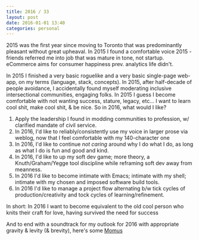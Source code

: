 ```yaml
---
title: 2016 / 33
layout: post
date: 2016-01-01 13:40
categories: personal
---
```


2015 was the first year since moving to Toronto that was predominantly pleasant without great upheaval.
In 2015 I found a comfortable voice
2015 - friends referred me into job that was mature in tone, not startup. eCommerce aims for consumer happiness prev. analytics life didn't.

In 2015 I finished a very basic roguelike and a very basic single-page web-app, on my terms (language, stack, concepts).
In 2015, after half-decade of people avoidance, I accidentally found myself moderating inclusive intersectional communities, engaging folks.
In 2015 I guess I become comfortable with not wanting success, stature, legacy, etc... I want to learn cool shit, make cool shit, & be nice.
So in 2016, what would I like?
1) Apply the leadership I found in modding communities to profession, w/ clarified mandate of civil service.
2) In 2016, I'd like to reliably/consistently use my voice in larger prose via weblog, now that I feel comfortable with my 140-character one
3) In 2016, I'd like to continue _not caring_ around why I do what I do, as long as what I do is fun and good and kind.
4) In 2016, I'd like to up my soft dev game; more theory, a Knuth/Graham/Yegge tool discipline while reframing soft dev away from meanness.
5) In 2016 I'd like to become intimate with Emacs; intimate with my shell; intimate with my chosen and imposed software build tools.
6) In 2016 I'd like to manage a project flow alternating b/w tick cycles of production/creativity and tock cycles of learning/refinement.

In short: In 2016 I want to become equivalent to the old cool person who knits their craft for love, having survived the need for success

And to end with a soundtrack for my outlook for 2016 with appropriate gravity & levity (& brevity), here's some [Momus](https://www.youtube.com/watch?v=HHn9KO2hUYc)

